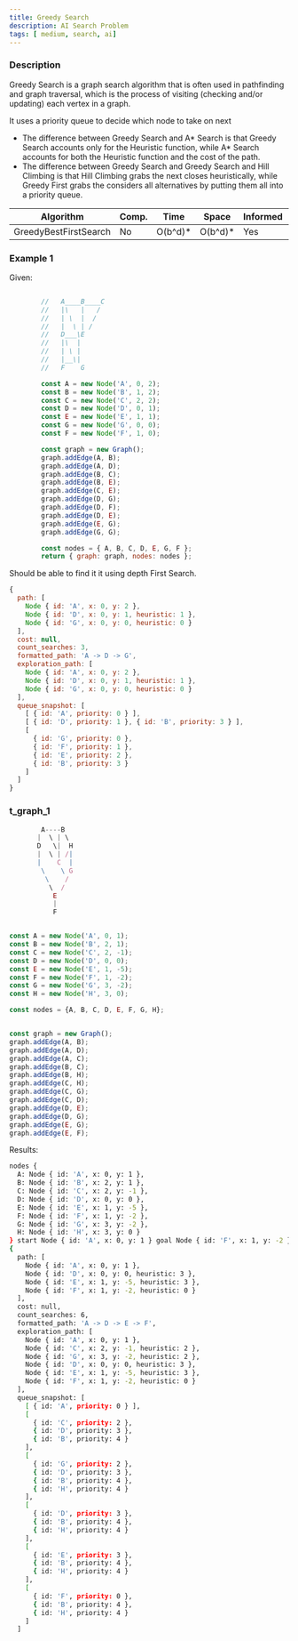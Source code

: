 ```yaml
---
title: Greedy Search
description: AI Search Problem
tags: [ medium, search, ai]
---
```


### Description

Greedy Search is a graph search algorithm that is often used in pathfinding and graph traversal, which is the process of visiting (checking and/or updating) each vertex in a graph.

It uses a priority queue to decide which node to take on next

- The difference between Greedy Search and A* Search is that Greedy Search accounts only for the Heuristic function, while A* Search accounts for both the Heuristic function and the cost of the path.
- The difference between Greedy Search and Greedy Search and Hill Climbing is that Hill Climbing grabs the next closes heuristically, while Greedy First grabs the considers all alternatives by putting them all into a priority queue.




| Algorithm             | Comp. | Time    | Space   | Informed | Optimal |
| --------------------- | ----- | ------- | ------- | -------- | ------- |
| GreedyBestFirstSearch | No    | O(b^d)* | O(b^d)* | Yes      | No      |

### Example 1


Given: 

```js

        //   A____B____C
        //   |\   |   /
        //   | \  |  /
        //   |  \ | /
        //   D___\E
        //   |\  |
        //   | \ |
        //   |__\|
        //   F    G

        const A = new Node('A', 0, 2);
        const B = new Node('B', 1, 2);
        const C = new Node('C', 2, 2);
        const D = new Node('D', 0, 1);
        const E = new Node('E', 1, 1);
        const G = new Node('G', 0, 0);
        const F = new Node('F', 1, 0);

        const graph = new Graph();
        graph.addEdge(A, B);
        graph.addEdge(A, D);
        graph.addEdge(B, C);
        graph.addEdge(B, E);
        graph.addEdge(C, E);
        graph.addEdge(D, G);
        graph.addEdge(D, F);
        graph.addEdge(D, E);
        graph.addEdge(E, G);
        graph.addEdge(G, G);

        const nodes = { A, B, C, D, E, G, F };
        return { graph: graph, nodes: nodes };
```

Should be able to find it it using depth First Search.


```js
{
  path: [
    Node { id: 'A', x: 0, y: 2 },
    Node { id: 'D', x: 0, y: 1, heuristic: 1 },
    Node { id: 'G', x: 0, y: 0, heuristic: 0 }
  ],
  cost: null,
  count_searches: 3,
  formatted_path: 'A -> D -> G',
  exploration_path: [
    Node { id: 'A', x: 0, y: 2 },
    Node { id: 'D', x: 0, y: 1, heuristic: 1 },
    Node { id: 'G', x: 0, y: 0, heuristic: 0 }
  ],
  queue_snapshot: [
    [ { id: 'A', priority: 0 } ],
    [ { id: 'D', priority: 1 }, { id: 'B', priority: 3 } ],
    [
      { id: 'G', priority: 0 },
      { id: 'F', priority: 1 },
      { id: 'E', priority: 2 },
      { id: 'B', priority: 3 }
    ]
  ]
}
```


### t_graph_1


```js
        A----B
       |  \ | \
       D   \|  H
       |  \ | /|
       |    C  |
        \    \ G
         \    /
          \  /
           E
           |
           F


const A = new Node('A', 0, 1);
const B = new Node('B', 2, 1);
const C = new Node('C', 2, -1);
const D = new Node('D', 0, 0);
const E = new Node('E', 1, -5);
const F = new Node('F', 1, -2);
const G = new Node('G', 3, -2);
const H = new Node('H', 3, 0);

const nodes = {A, B, C, D, E, F, G, H};


const graph = new Graph();
graph.addEdge(A, B);
graph.addEdge(A, D);
graph.addEdge(A, C);
graph.addEdge(B, C);
graph.addEdge(B, H);
graph.addEdge(C, H);
graph.addEdge(C, G);
graph.addEdge(C, D);
graph.addEdge(D, E);
graph.addEdge(D, G);
graph.addEdge(E, G);
graph.addEdge(E, F);

```

Results:

```bash
nodes {
  A: Node { id: 'A', x: 0, y: 1 },
  B: Node { id: 'B', x: 2, y: 1 },
  C: Node { id: 'C', x: 2, y: -1 },
  D: Node { id: 'D', x: 0, y: 0 },
  E: Node { id: 'E', x: 1, y: -5 },
  F: Node { id: 'F', x: 1, y: -2 },
  G: Node { id: 'G', x: 3, y: -2 },
  H: Node { id: 'H', x: 3, y: 0 }
} start Node { id: 'A', x: 0, y: 1 } goal Node { id: 'F', x: 1, y: -2 }
{
  path: [
    Node { id: 'A', x: 0, y: 1 },
    Node { id: 'D', x: 0, y: 0, heuristic: 3 },
    Node { id: 'E', x: 1, y: -5, heuristic: 3 },
    Node { id: 'F', x: 1, y: -2, heuristic: 0 }
  ],
  cost: null,
  count_searches: 6,
  formatted_path: 'A -> D -> E -> F',
  exploration_path: [
    Node { id: 'A', x: 0, y: 1 },
    Node { id: 'C', x: 2, y: -1, heuristic: 2 },
    Node { id: 'G', x: 3, y: -2, heuristic: 2 },
    Node { id: 'D', x: 0, y: 0, heuristic: 3 },
    Node { id: 'E', x: 1, y: -5, heuristic: 3 },
    Node { id: 'F', x: 1, y: -2, heuristic: 0 }
  ],
  queue_snapshot: [
    [ { id: 'A', priority: 0 } ],
    [
      { id: 'C', priority: 2 },
      { id: 'D', priority: 3 },
      { id: 'B', priority: 4 }
    ],
    [
      { id: 'G', priority: 2 },
      { id: 'D', priority: 3 },
      { id: 'B', priority: 4 },
      { id: 'H', priority: 4 }
    ],
    [
      { id: 'D', priority: 3 },
      { id: 'B', priority: 4 },
      { id: 'H', priority: 4 }
    ],
    [
      { id: 'E', priority: 3 },
      { id: 'B', priority: 4 },
      { id: 'H', priority: 4 }
    ],
    [
      { id: 'F', priority: 0 },
      { id: 'B', priority: 4 },
      { id: 'H', priority: 4 }
    ]
  ]

  ```



